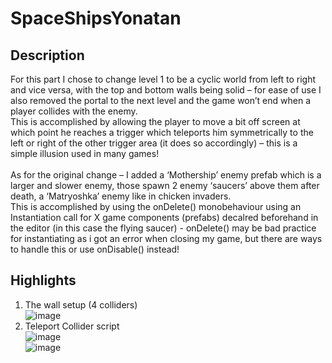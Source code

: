 # SpaceShipsYonatan

## Description
For this part I chose to change level 1 to be a cyclic world from left to right and vice versa, with the top and bottom walls being solid – for ease of use I also removed the portal to the next level and the game won’t end when a player collides with the enemy. </br>
This is accomplished by allowing the player to move a bit off screen at which point he reaches a trigger which teleports him symmetrically to the left or right  of the other trigger area (it does so accordingly) – this is a simple illusion used in many games! </br></br>
As for the original change – I added a ‘Mothership’ enemy prefab which is a larger and slower enemy, those spawn 2 enemy ‘saucers’ above them after death, a ‘Matryoshka’ enemy like in chicken invaders. </br>
This is accomplished by using the onDelete() monobehaviour using an Instantiation call for X game components (prefabs) decalred beforehand in the editor (in this case the flying saucer) - onDelete() may be bad practice for instantiating as i got an error when closing my game, but there are ways to handle this or use onDisable() instead!

## Highlights
1. The wall setup (4 colliders) </br>
   ![image](https://github.com/HolyTrie/SpaceShipsYonatan/assets/73063105/7c81241e-c8a5-4aea-86e7-0b7685404d10)
2. Teleport Collider script </br>
  ![image](https://github.com/HolyTrie/SpaceShipsYonatan/assets/73063105/482d2111-aca1-4fb5-8d29-f5b9c37a25dd) </br>
  ![image](https://github.com/HolyTrie/SpaceShipsYonatan/assets/73063105/29cb837c-7a66-41ce-9ddd-a91761e9869c)




